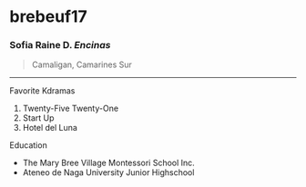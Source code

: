 # brebeuf17
### Sofia Raine D. *Encinas*
> Camaligan, Camarines Sur
---
Favorite Kdramas
1. Twenty-Five Twenty-One
2. Start Up
3. Hotel del Luna

Education
- The Mary Bree Village Montessori School Inc.
- Ateneo de Naga University Junior Highschool
